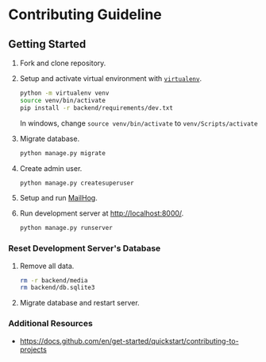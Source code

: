 # Contributing Guideline

## Getting Started

1. Fork and clone repository.

2. Setup and activate virtual environment with [`virtualenv`](https://virtualenv.pypa.io/en/latest/).

   ```bash
   python -m virtualenv venv
   source venv/bin/activate
   pip install -r backend/requirements/dev.txt
   ```

   In windows, change `source venv/bin/activate` to `venv/Scripts/activate`

3. Migrate database.

   ```bash
   python manage.py migrate
   ```

4. Create admin user.

   ```bash
   python manage.py createsuperuser
   ```

5. Setup and run [MailHog](https://github.com/mailhog/MailHog).

6. Run development server at <http://localhost:8000/>.

   ```bash
   python manage.py runserver
   ```

### Reset Development Server's Database

1. Remove all data.

   ```bash
   rm -r backend/media
   rm backend/db.sqlite3
   ```

2. Migrate database and restart server.

### Additional Resources

- <https://docs.github.com/en/get-started/quickstart/contributing-to-projects>

